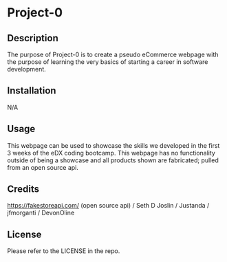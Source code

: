 # Project-0

## Description

The purpose of Project-0 is to create a pseudo eCommerce webpage with the purpose of learning the very basics of starting a career in software development.

## Installation

N/A

## Usage

This webpage can be used to showcase the skills we developed in the first 3 weeks of the eDX coding bootcamp. This webpage has no functionality outside of being a showcase and all products shown are fabricated; pulled from an open source api.

## Credits

https://fakestoreapi.com/ (open source api) / Seth D Joslin / Justanda / jfmorganti / DevonOline

## License

Please refer to the LICENSE in the repo.
